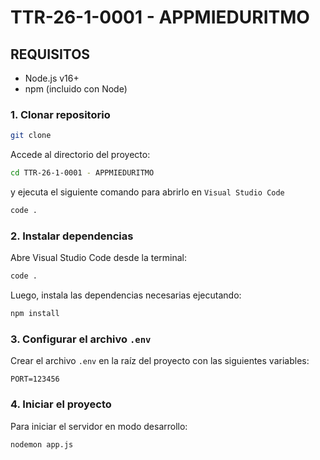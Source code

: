 # TTR-26-1-0001 - APPMIEDURITMO

## REQUISITOS

- Node.js v16+
- npm (incluido con Node)

### 1. Clonar repositorio
```bash
git clone 
```
Accede al directorio del proyecto:
```bash
cd TTR-26-1-0001 - APPMIEDURITMO
```
y ejecuta el siguiente comando para abrirlo en `Visual Studio Code`
```bash
code .
```

### 2. Instalar dependencias

Abre Visual Studio Code desde la terminal:
```bash
code .
```

Luego, instala las dependencias necesarias ejecutando:
```bash
npm install
```
### 3. Configurar el archivo `.env`

Crear el archivo `.env` en la raíz del proyecto con las siguientes variables:
```env
PORT=123456
```

### 4. Iniciar el proyecto
Para iniciar el servidor en modo desarrollo:
```bash
nodemon app.js
```